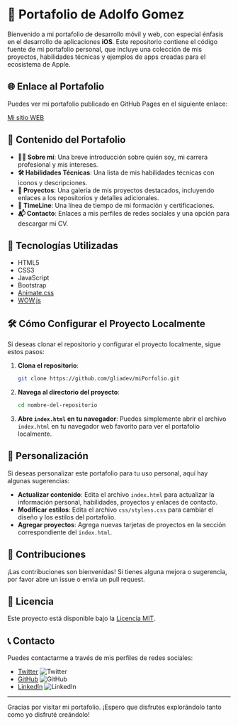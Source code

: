# 📱 Portafolio de Adolfo Gomez

Bienvenido a mi portafolio de desarrollo móvil y web, con especial énfasis en el desarrollo de aplicaciones **iOS**. Este repositorio contiene el código fuente de mi portafolio personal, que incluye una colección de mis proyectos, habilidades técnicas y ejemplos de apps creadas para el ecosistema de Apple.

## 🌐 Enlace al Portafolio

Puedes ver mi portafolio publicado en GitHub Pages en el siguiente enlace:

[Mi sitio WEB ](https://gliadev.github.io/miPorfolio/)

## 📑 Contenido del Portafolio

- **👨‍💻 Sobre mí**: Una breve introducción sobre quién soy, mi carrera profesional y mis intereses.
- **🛠️ Habilidades Técnicas**: Una lista de mis habilidades técnicas con iconos y descripciones.
- **📂 Proyectos**: Una galería de mis proyectos destacados, incluyendo enlaces a los repositorios y detalles adicionales.
- **📅 TimeLine**: Una línea de tiempo de mi formación y certificaciones.
- **📬 Contacto**: Enlaces a mis perfiles de redes sociales y una opción para descargar mi CV.

## 🧰 Tecnologías Utilizadas

- HTML5
- CSS3
- JavaScript
- Bootstrap
- [Animate.css](https://animate.style/)
- [WOW.js](https://wowjs.uk/)

## 🛠️ Cómo Configurar el Proyecto Localmente

Si deseas clonar el repositorio y configurar el proyecto localmente, sigue estos pasos:

1. **Clona el repositorio**:
    ```bash
    git clone https://github.com/gliadev/miPorfolio.git
    ```

2. **Navega al directorio del proyecto**:
    ```bash
    cd nombre-del-repositorio
    ```

3. **Abre `index.html` en tu navegador**:
    Puedes simplemente abrir el archivo `index.html` en tu navegador web favorito para ver el portafolio localmente.

## 🎨 Personalización

Si deseas personalizar este portafolio para tu uso personal, aquí hay algunas sugerencias:

- **Actualizar contenido**: Edita el archivo `index.html` para actualizar la información personal, habilidades, proyectos y enlaces de contacto.
- **Modificar estilos**: Edita el archivo `css/styless.css` para cambiar el diseño y los estilos del portafolio.
- **Agregar proyectos**: Agrega nuevas tarjetas de proyectos en la sección correspondiente del `index.html`.

## 🤝 Contribuciones

¡Las contribuciones son bienvenidas! Si tienes alguna mejora o sugerencia, por favor abre un issue o envía un pull request.
## 📝 Licencia

Este proyecto está disponible bajo la [Licencia MIT](LICENSE).


## 📞 Contacto

Puedes contactarme a través de mis perfiles de redes sociales:

- [Twitter](https://x.com/gliatem) ![Twitter](https://img.icons8.com/color/16/000000/twitter--v1.png)
- [GitHub](https://github.com/gliadev) ![GitHub](https://img.icons8.com/material-outlined/24/000000/github.png)
- [LinkedIn](https://www.linkedin.com/in/adolfo--gomez/) ![LinkedIn](https://img.icons8.com/color/16/000000/linkedin.png)

---

Gracias por visitar mi portafolio. ¡Espero que disfrutes explorándolo tanto como yo disfruté creándolo!
